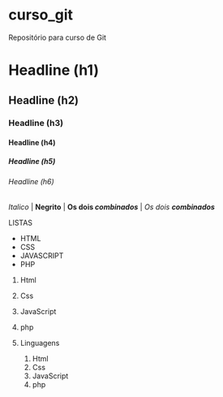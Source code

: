 # curso_git
Repositório para curso de Git

# Headline (h1)
## Headline (h2)
### Headline (h3)
#### Headline (h4)
##### Headline (h5)
###### Headline (h6)

*Italico* |
**Negrito** |
**Os dois _combinados_** |
_Os dois **combinados**_

LISTAS
* HTML
* CSS
* JAVASCRIPT
* PHP
1. Html
2. Css
3. JavaScript
4. php

1. Linguagens
    1. Html
    2. Css
    3. JavaScript
    4. php
